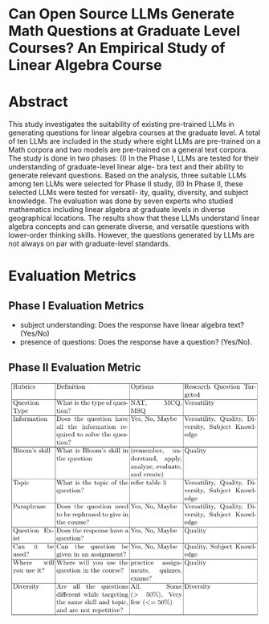 # Can Open Source LLMs Generate Math Questions at Graduate Level Courses? An Empirical Study of Linear Algebra Course

# Abstract
This study investigates the suitability of existing pre-trained
LLMs in generating questions for linear algebra courses at the graduate
level. A total of ten LLMs are included in the study where eight LLMs
are pre-trained on a Math corpora and two models are pre-trained on a
general text corpora. The study is done in two phases: (I) In the Phase
I, LLMs are tested for their understanding of graduate-level linear alge-
bra text and their ability to generate relevant questions. Based on the
analysis, three suitable LLMs among ten LLMs were selected for Phase
II study, (II) In Phase II, these selected LLMs were tested for versatil-
ity, quality, diversity, and subject knowledge. The evaluation was done
by seven experts who studied mathematics including linear algebra at
graduate levels in diverse geographical locations. The results show that
these LLMs understand linear algebra concepts and can generate diverse,
and versatile questions with lower-order thinking skills. However, the
questions generated by LLMs are not always on par with graduate-level
standards.

# Evaluation Metrics
## Phase I Evaluation Metrics
- subject understanding: Does the response have linear algebra text? (Yes/No)
- presence of questions: Does the response have a question? (Yes/No).

## Phase II Evaluation Metric
![Alt Text](files/rubric.png)

